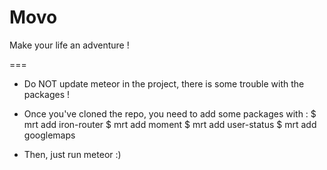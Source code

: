 Movo
====

Make your life an adventure !

===

* Do NOT update meteor in the project, there is some trouble with the packages !

* Once you've cloned the repo, you need to add some packages with :
	$ mrt add iron-router
	$ mrt add moment
	$ mrt add user-status
	$ mrt add googlemaps

* Then, just run meteor :)
